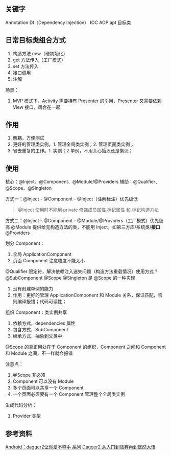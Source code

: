 ## 关键字
Annotation
DI（Dependency Injection）
IOC
AOP
apt
目标类

## 日常目标类组合方式

1. 构造方法 new（硬初始化）
2. get 方法传入（工厂模式）
3. set 方法传入
4. 接口调用
5. 注解

场景：
1. MVP 模式下，Activity 需要持有 Presenter 的引用，Presenter 又需要依赖 View 接口，耦合在一起

## 作用

1. 解耦，方便测试
2. 更好的管理类实例。1. 管理全局类实例；2. 管理页面类实例；
3. 省去重复的工作。1. 实例；2.单例，不用关心饿汉还是懒汉；

## 使用

核心：@Inject、@Component、@Module/@Providers
辅助：@Qualifier、@Scope、@Singleton

方式一：@Inject - @Component - @Inject（注解标注）优先级低
> @Inject 使用时不能用 private 修饰成员属性
标记属性 和 标记构造方法

方式二：@Inject - @Component - @Module/@Providers（工厂模式）优先级高
@Module 提供给无构造方法的类，不能用 Inject，如第三方库/系统类/**接口**
@Providers

划分 Component：
1. 全局 ApplicationComponent
2. 页面 Component
注意粒度不能太小

@Qualifier 限定符，解决依赖注入迷失问题（构造方法重载情况）使用方式？
@SubComponent
@Scope
@Singleton 是 @Scope 的一种实现
1. 没有创建单例的能力
2. 作用：更好的管理 ApplicationComponent 和 Module 关系，保证匹配，否则编译报错；代码可读性；

组织 Component：类实例共享
1. 依赖方式，dependencies 属性
2. 包含方式，SubComponent
3. 继承方式，抽象到父类中

@Scope 的真正用处在于 Component 的组织，Component 之间和 Component 和 Module 之间，不一样就会报错


注意点：
1. @Scope 非必须
2. Component 可以没有 Module
3. 多个页面可以共享一个 Component
4. 一个页面必须要有一个 Component 管理整个全局类实例


生成代码分析：
1. Provider 类型


## 参考资料

[Android：dagger2让你爱不释手 系列](https://www.jianshu.com/p/cd2c1c9f68d4)
[Dagger2 从入门到放弃再到恍然大悟](https://www.jianshu.com/p/39d1df6c877d)
